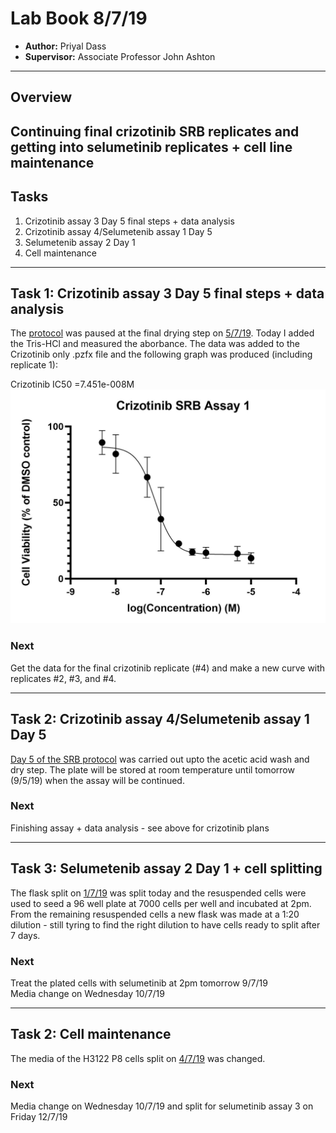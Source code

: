# Lab Book 8/7/19
- **Author:** Priyal Dass
- **Supervisor:** Associate Professor John Ashton
------------------------------------------------------------------
## Overview

Continuing final crizotinib SRB replicates and getting into selumetinib replicates + cell line maintenance
------------------------------------------------------------------
## Tasks
1. Crizotinib assay 3 Day 5 final steps + data analysis
2. Crizotinib assay 4/Selumetenib assay 1 Day 5
3. Selumetenib assay 2 Day 1
4. Cell maintenance
------------------------------------------------------------------
## Task 1: Crizotinib assay 3 Day 5 final steps + data analysis

The [protocol](../Protocols/SRB_Cytotoxicity_assay.md) was paused at the final drying step on [5/7/19](../Daily_lab_book/LB_19-07-05.md). Today I added the Tris-HCl and measured the aborbance. The data was added to the Crizotinib only .pzfx file and the following graph was produced (including replicate 1):<br>

Crizotinib IC50 =7.451e-008M
![](../Daily_lab_book/Figure_cache/Crizotinib_assay_1-3.jpg)

### Next
Get the data for the final crizotinib replicate (#4) and make a new curve with replicates #2, #3, and #4.

------------------------------------------------------------------
## Task 2: Crizotinib assay 4/Selumetenib assay 1 Day 5

[Day 5 of the SRB protocol](../Protcols/SRB_Cytotoxicity_assay.md) was carried out upto the acetic acid wash and dry step. The plate will be stored at room temperature until tomorrow (9/5/19) when the assay will be continued.

### Next
Finishing assay + data analysis - see above for crizotinib plans

------------------------------------------------------------------
## Task 3: Selumetenib assay 2 Day 1 + cell splitting

The flask split on [1/7/19](../Daily_lab_book/LB_19-07-01.md) was split today and the resuspended cells were used to seed a 96 well plate at 7000 cells per well and incubated at 2pm. From the remaining resuspended cells a new flask was made at a 1:20 dilution - still tyring to find the right dilution to have cells ready to split after 7 days.

### Next
Treat the plated cells with selumetinib at 2pm tomorrow 9/7/19 <br>
Media change on Wednesday 10/7/19

------------------------------------------------------------------
## Task 2: Cell maintenance

The media of the H3122 P8 cells split on [4/7/19](../Daily_lab_book/LB_19-07-01.md) was changed.

### Next
Media change on Wednesday 10/7/19 and split for selumetinib assay 3 on Friday 12/7/19
